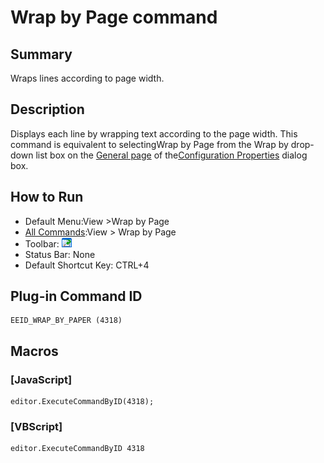 # Wrap by Page command

## Summary

Wraps lines according to page width.

## Description

Displays each line by wrapping text according to the page width. This command is equivalent to
selectingWrap by Page from the
Wrap by drop-down list box
on the [General page](../../dlg/properties/general/index)
of the[Configuration Properties](../../dlg/properties/index) dialog box.

## How to Run

- Default Menu:View \>Wrap by Page
- [All Commands](../tools/all_commands):View >
Wrap by Page
- Toolbar: ![](../../images/wrapbypage.gif)
- Status Bar: None
- Default Shortcut Key: CTRL+4

## Plug-in Command ID

```
EEID_WRAP_BY_PAPER (4318)
```

## Macros

### \[JavaScript\]

```
editor.ExecuteCommandByID(4318);
```

### \[VBScript\]

```
editor.ExecuteCommandByID 4318
```
